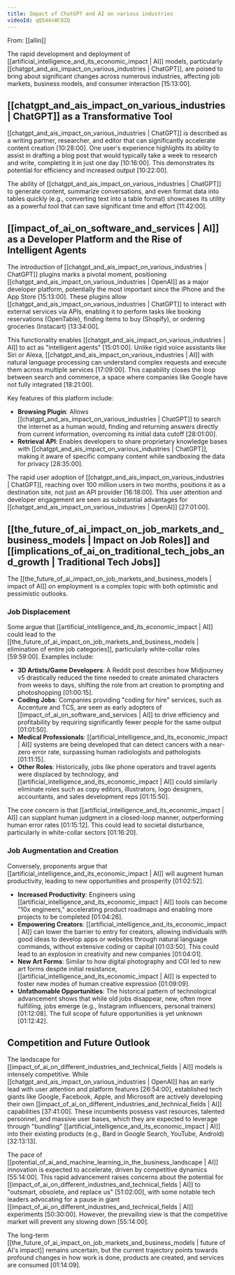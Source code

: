 ```yaml
---
title: Impact of ChatGPT and AI on various industries
videoId: qQ544sWC8ZQ
---
```


From: [[allin]] <br/> 

The rapid development and deployment of [[artificial_intelligence_and_its_economic_impact | AI]] models, particularly [[chatgpt_and_ais_impact_on_various_industries | ChatGPT]], are poised to bring about significant changes across numerous industries, affecting job markets, business models, and consumer interaction <a class="yt-timestamp" data-t="15:13:00">[15:13:00]</a>.

## [[chatgpt_and_ais_impact_on_various_industries | ChatGPT]] as a Transformative Tool
[[chatgpt_and_ais_impact_on_various_industries | ChatGPT]] is described as a writing partner, researcher, and editor that can significantly accelerate content creation <a class="yt-timestamp" data-t="10:28:00">[10:28:00]</a>. One user's experience highlights its ability to assist in drafting a blog post that would typically take a week to research and write, completing it in just one day <a class="yt-timestamp" data-t="10:16:00">[10:16:00]</a>. This demonstrates its potential for efficiency and increased output <a class="yt-timestamp" data-t="10:22:00">[10:22:00]</a>.

The ability of [[chatgpt_and_ais_impact_on_various_industries | ChatGPT]] to generate content, summarize conversations, and even format data into tables quickly (e.g., converting text into a table format) showcases its utility as a powerful tool that can save significant time and effort <a class="yt-timestamp" data-t="11:42:00">[11:42:00]</a>.

## [[impact_of_ai_on_software_and_services | AI]] as a Developer Platform and the Rise of Intelligent Agents
The introduction of [[chatgpt_and_ais_impact_on_various_industries | ChatGPT]] plugins marks a pivotal moment, positioning [[chatgpt_and_ais_impact_on_various_industries | OpenAI]] as a major developer platform, potentially the most important since the iPhone and the App Store <a class="yt-timestamp" data-t="15:13:00">[15:13:00]</a>. These plugins allow [[chatgpt_and_ais_impact_on_various_industries | ChatGPT]] to interact with external services via APIs, enabling it to perform tasks like booking reservations (OpenTable), finding items to buy (Shopify), or ordering groceries (Instacart) <a class="yt-timestamp" data-t="13:34:00">[13:34:00]</a>.

This functionality enables [[chatgpt_and_ais_impact_on_various_industries | AI]] to act as "intelligent agents" <a class="yt-timestamp" data-t="15:01:00">[15:01:00]</a>. Unlike rigid voice assistants like Siri or Alexa, [[chatgpt_and_ais_impact_on_various_industries | AI]] with natural language processing can understand complex requests and execute them across multiple services <a class="yt-timestamp" data-t="17:09:00">[17:09:00]</a>. This capability closes the loop between search and commerce, a space where companies like Google have not fully integrated <a class="yt-timestamp" data-t="18:21:00">[18:21:00]</a>.

Key features of this platform include:
*   **Browsing Plugin**: Allows [[chatgpt_and_ais_impact_on_various_industries | ChatGPT]] to search the internet as a human would, finding and returning answers directly from current information, overcoming its initial data cutoff <a class="yt-timestamp" data-t="28:01:00">[28:01:00]</a>.
*   **Retrieval API**: Enables developers to share proprietary knowledge bases with [[chatgpt_and_ais_impact_on_various_industries | ChatGPT]], making it aware of specific company content while sandboxing the data for privacy <a class="yt-timestamp" data-t="28:35:00">[28:35:00]</a>.

The rapid user adoption of [[chatgpt_and_ais_impact_on_various_industries | ChatGPT]], reaching over 100 million users in two months, positions it as a destination site, not just an API provider <a class="yt-timestamp" data-t="16:18:00">[16:18:00]</a>. This user attention and developer engagement are seen as substantial advantages for [[chatgpt_and_ais_impact_on_various_industries | OpenAI]] <a class="yt-timestamp" data-t="27:01:00">[27:01:00]</a>.

## [[the_future_of_ai_impact_on_job_markets_and_business_models | Impact on Job Roles]] and [[implications_of_ai_on_traditional_tech_jobs_and_growth | Traditional Tech Jobs]]
The [[the_future_of_ai_impact_on_job_markets_and_business_models | impact of AI]] on employment is a complex topic with both optimistic and pessimistic outlooks.

### Job Displacement
Some argue that [[artificial_intelligence_and_its_economic_impact | AI]] could lead to the [[the_future_of_ai_impact_on_job_markets_and_business_models | elimination of entire job categories]], particularly white-collar roles <a class="yt-timestamp" data-t="59:59:00">[59:59:00]</a>. Examples include:
*   **3D Artists/Game Developers**: A Reddit post describes how Midjourney v5 drastically reduced the time needed to create animated characters from weeks to days, shifting the role from art creation to prompting and photoshopping <a class="yt-timestamp" data-t="01:00:15">[01:00:15]</a>.
*   **Coding Jobs**: Companies providing "coding for hire" services, such as Accenture and TCS, are seen as early adopters of [[impact_of_ai_on_software_and_services | AI]] to drive efficiency and profitability by requiring significantly fewer people for the same output <a class="yt-timestamp" data-t="01:01:50">[01:01:50]</a>.
*   **Medical Professionals**: [[artificial_intelligence_and_its_economic_impact | AI]] systems are being developed that can detect cancers with a near-zero error rate, surpassing human radiologists and pathologists <a class="yt-timestamp" data-t="01:11:15">[01:11:15]</a>.
*   **Other Roles**: Historically, jobs like phone operators and travel agents were displaced by technology, and [[artificial_intelligence_and_its_economic_impact | AI]] could similarly eliminate roles such as copy editors, illustrators, logo designers, accountants, and sales development reps <a class="yt-timestamp" data-t="01:15:50">[01:15:50]</a>.

The core concern is that [[artificial_intelligence_and_its_economic_impact | AI]] can supplant human judgment in a closed-loop manner, outperforming human error rates <a class="yt-timestamp" data-t="01:15:12">[01:15:12]</a>. This could lead to societal disturbance, particularly in white-collar sectors <a class="yt-timestamp" data-t="01:16:20">[01:16:20]</a>.

### Job Augmentation and Creation
Conversely, proponents argue that [[artificial_intelligence_and_its_economic_impact | AI]] will augment human productivity, leading to new opportunities and prosperity <a class="yt-timestamp" data-t="01:02:52">[01:02:52]</a>.
*   **Increased Productivity**: Engineers using [[artificial_intelligence_and_its_economic_impact | AI]] tools can become "10x engineers," accelerating product roadmaps and enabling more projects to be completed <a class="yt-timestamp" data-t="01:04:26">[01:04:26]</a>.
*   **Empowering Creators**: [[artificial_intelligence_and_its_economic_impact | AI]] can lower the barrier to entry for creators, allowing individuals with good ideas to develop apps or websites through natural language commands, without extensive coding or capital <a class="yt-timestamp" data-t="01:03:50">[01:03:50]</a>. This could lead to an explosion in creativity and new companies <a class="yt-timestamp" data-t="01:04:01">[01:04:01]</a>.
*   **New Art Forms**: Similar to how digital photography and CGI led to new art forms despite initial resistance, [[artificial_intelligence_and_its_economic_impact | AI]] is expected to foster new modes of human creative expression <a class="yt-timestamp" data-t="01:09:09">[01:09:09]</a>.
*   **Unfathomable Opportunities**: The historical pattern of technological advancement shows that while old jobs disappear, new, often more fulfilling, jobs emerge (e.g., Instagram influencers, personal trainers) <a class="yt-timestamp" data-t="01:12:08">[01:12:08]</a>. The full scope of future opportunities is yet unknown <a class="yt-timestamp" data-t="01:12:42">[01:12:42]</a>.

## Competition and Future Outlook
The landscape for [[impact_of_ai_on_different_industries_and_technical_fields | AI]] models is intensely competitive. While [[chatgpt_and_ais_impact_on_various_industries | OpenAI]] has an early lead with user attention and platform features <a class="yt-timestamp" data-t="26:54:00">[26:54:00]</a>, established tech giants like Google, Facebook, Apple, and Microsoft are actively developing their own [[impact_of_ai_on_different_industries_and_technical_fields | AI]] capabilities <a class="yt-timestamp" data-t="37:41:00">[37:41:00]</a>. These incumbents possess vast resources, talented personnel, and massive user bases, which they are expected to leverage through "bundling" [[artificial_intelligence_and_its_economic_impact | AI]] into their existing products (e.g., Bard in Google Search, YouTube, Android) <a class="yt-timestamp" data-t="32:13:00">[32:13:13]</a>.

The pace of [[potential_of_ai_and_machine_learning_in_the_business_landscape | AI]] innovation is expected to accelerate, driven by competitive dynamics <a class="yt-timestamp" data-t="55:14:00">[55:14:00]</a>. This rapid advancement raises concerns about the potential for [[impact_of_ai_on_different_industries_and_technical_fields | AI]] to "outsmart, obsolete, and replace us" <a class="yt-timestamp" data-t="51:02:00">[51:02:00]</a>, with some notable tech leaders advocating for a pause in giant [[impact_of_ai_on_different_industries_and_technical_fields | AI]] experiments <a class="yt-timestamp" data-t="50:30:00">[50:30:00]</a>. However, the prevailing view is that the competitive market will prevent any slowing down <a class="yt-timestamp" data-t="55:14:00">[55:14:00]</a>.

The long-term [[the_future_of_ai_impact_on_job_markets_and_business_models | future of AI's impact]] remains uncertain, but the current trajectory points towards profound changes in how work is done, products are created, and services are consumed <a class="yt-timestamp" data-t="01:14:09">[01:14:09]</a>.